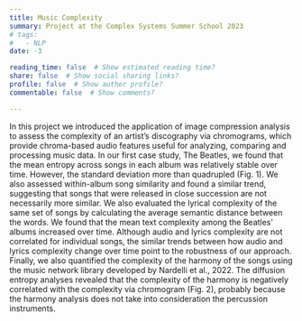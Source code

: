 ```yaml
---
title: Music Complexity
summary: Project at the Complex Systems Summer School 2023 
# tags:
#   - NLP
date: -3

reading_time: false  # Show estimated reading time?
share: false  # Show social sharing links?
profile: false  # Show author profile?
commentable: false  # Show comments?

---
```

In this project we introduced the application of image compression analysis to assess the complexity of an artist’s discography via chromograms, which provide chroma-based audio features useful for analyzing, comparing and processing music data. In our first case study, The Beatles, we found that the mean entropy across songs in each album was relatively stable over time. However, the standard deviation more than quadrupled (Fig. 1). We also assessed within-album song similarity and found a similar trend, suggesting that songs that were released in close succession are not necessarily more similar. We also evaluated the lyrical complexity of the same set of songs by calculating the average semantic distance between the words. We found that the mean text complexity among the Beatles’ albums increased over time. Although audio and lyrics complexity are not correlated for individual songs, the similar trends between how audio and lyrics complexity change over time point to the robustness of our approach. Finally, we also quantified the complexity of the harmony of the songs using the music network library developed by Nardelli et al., 2022. The diffusion entropy analyses revealed that the complexity of the harmony is negatively correlated with the complexity via chromogram (Fig. 2), probably because the harmony analysis does not take into consideration the percussion instruments.
